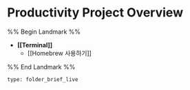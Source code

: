 # Productivity Project Overview

%% Begin Landmark %%
- **[[Terminal]]**
	- [[Homebrew 사용하기]]

%% End Landmark %%


```ccard
type: folder_brief_live
```

